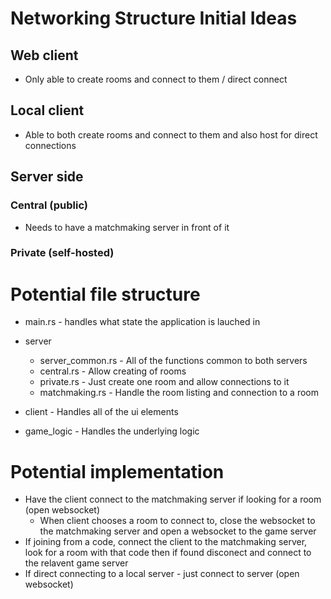 # Networking Structure Initial Ideas

## Web client
- Only able to create rooms and connect to them / direct connect


## Local client
- Able to both create rooms and connect to them and also host for direct connections

## Server side
### Central (public)
- Needs to have a matchmaking server in front of it

### Private (self-hosted)



# Potential file structure
- main.rs - handles what state the application is lauched in 
- server
    - server_common.rs - All of the functions common to both servers
    - central.rs - Allow creating of rooms
    - private.rs - Just create one room and allow connections to it
    - matchmaking.rs - Handle the room listing and connection to a room

- client - Handles all of the ui elements

- game_logic - Handles the underlying logic


# Potential implementation
- Have the client connect to the matchmaking server if looking for a room (open websocket)
    - When client chooses a room to connect to, close the websocket to the matchmaking server and open a websocket to the game server
- If joining from a code, connect the client to the matchmaking server, look for a room with that code then if found disconect and connect to the relavent game server
- If direct connecting to a local server - just connect to server (open websocket)